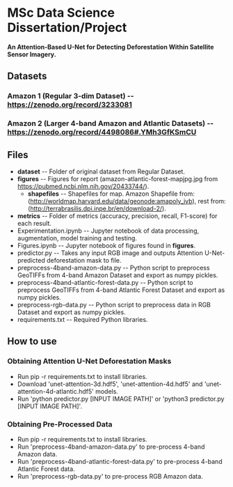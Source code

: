 # MSc Data Science Dissertation/Project

**An Attention-Based U-Net for Detecting Deforestation Within Satellite Sensor Imagery.**

## Datasets
### Amazon 1 (Regular 3-dim Dataset) -- https://zenodo.org/record/3233081
### Amazon 2 (Larger 4-band Amazon and Atlantic Datasets) -- https://zenodo.org/record/4498086#.YMh3GfKSmCU

## Files
+ **dataset** -- Folder of original dataset from Regular Dataset.
+ **figures** -- Figures for report (amazon-atlantic-forest-mapjpg.jpg from https://pubmed.ncbi.nlm.nih.gov/20433744/).
  + **shapefiles** -- Shapefiles for map. Amazon Shapefile from: (http://worldmap.harvard.edu/data/geonode:amapoly_ivb), rest from: (http://terrabrasilis.dpi.inpe.br/en/download-2/).
+ **metrics** -- Folder of metrics (accuracy, precision, recall, F1-score) for each result.
+ Experimentation.ipynb -- Jupyter notebook of data processing, augmentation, model training and testing.
+ Figures.ipynb -- Jupyter notebook of figures found in **figures**.
+ predictor.py -- Takes any input RGB image and outputs Attention U-Net-predicted deforestation mask to file.
+ preprocess-4band-amazon-data.py -- Python script to preprocess GeoTIFFs from 4-band Amazon Dataset and export as numpy pickles.
+ preprocess-4band-atlantic-forest-data.py -- Python script to preprocess GeoTIFFs from 4-band Atlantic Forest Dataset and export as numpy pickles.
+ preprocess-rgb-data.py -- Python script to preprocess data in RGB Dataset and export as numpy pickles.
+ requirements.txt -- Required Python libraries.

## How to use
### Obtaining Attention U-Net Deforestation Masks
+ Run pip -r requirements.txt to install libraries.
+ Download 'unet-attention-3d.hdf5', 'unet-attention-4d.hdf5' and 'unet-attention-4d-atlantic.hdf5' models.
+ Run 'python predictor.py [INPUT IMAGE PATH]' or 'python3 predictor.py [INPUT IMAGE PATH]'.

### Obtaining Pre-Processed Data
+ Run pip -r requirements.txt to install libraries.
+ Run 'preprocess-4band-amazon-data.py' to pre-process 4-band Amazon data.
+ Run 'preprocess-4band-atlantic-forest-data.py' to pre-process 4-band Atlantic Forest data.
+ Run 'preprocess-rgb-data.py' to pre-process RGB Amazon data.
